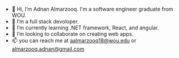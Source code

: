 - 👋 Hi, I’m Adnan Almarzooq. I'm a software engineer graduate from WOU.
- 👀 I’m a full stack devoloper. 
- 🌱 I’m currently learning .NET framework, React, and angular.
- 💞️ I’m looking to collaborate on creating web apps.
- 📫 you can reach me at aalmarzooq18@wou.edu or almarzooq.adnan@gmail.com

<!---
AdnanM1995/AdnanM1995 is a ✨ special ✨ repository because its `README.md` (this file) appears on your GitHub profile.
You can click the Preview link to take a look at your changes.
--->
